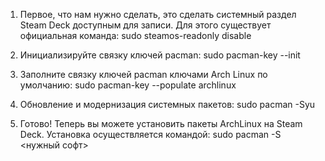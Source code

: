 1.	Первое, что нам нужно сделать, это сделать системный раздел Steam Deck доступным для записи. Для этого существует официальная команда:
	sudo steamos-readonly disable
	
2.	Инициализируйте связку ключей pacman:
	sudo pacman-key --init
	
3.	Заполните связку ключей pacman ключами Arch Linux по умолчанию:
	sudo pacman-key --populate archlinux
	
4.	Обновление и модернизация системных пакетов:
	sudo pacman -Syu
	
5.	Готово! Теперь вы можете установить пакеты ArchLinux на Steam Deck. Установка осуществляется командой:
	sudo pacman -S <нужный софт>